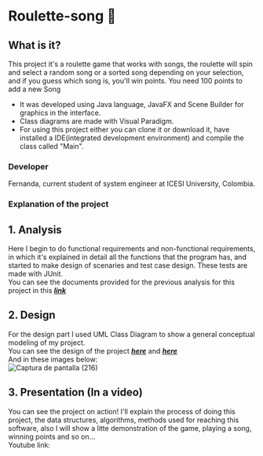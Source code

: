 # Roulette-song :musical_score:
## What is it?
This project it's a roulette game that works with songs, the roulette will spin and select a random song or a sorted song depending on
your selection, and if you guess which song is, you'll win points. You need 100 points to add a new Song<br>
- It was developed using Java language, JavaFX and Scene Builder for graphics in the interface.
- Class diagrams are made with Visual Paradigm.
- For using this project either you can clone it or download it, have installed a IDE(integrated development environment) and compile the class called "Main".
### Developer
Fernanda, current student of system engineer at ICESI University, Colombia.
### Explanation of the project
## 1. Analysis
Here I begin to do functional requirements and non-functional requirements, in which it's explained in detail all the functions that the program has, and started to make design of scenaries and test case design. These tests are made with JUnit.
<br>You can see the documents provided for the previous analysis for this project in this [***link***](INFORME.pdf)
## 2. Design
For the design part I used UML Class Diagram to show a general conceptual modeling of my project.
<br>You can see the design of the project [***here***](resources/data/ProyectoFinal.jpg) and [***here***](resources/data/Interfaz.jpg)
<br> And in these images below: 
<br>
![Captura de pantalla (216)](https://user-images.githubusercontent.com/45322807/82986170-ff0d0c00-9fba-11ea-81aa-9b9d9e255444.png)

## 3. Presentation (In a video)
You can see the project on action! I'll explain the process of doing this project, the data structures, algorithms, methods used for reaching this software, also I will show a litte demonstration of the game, playing a song, winning points and so on... <br>
Youtube link:
